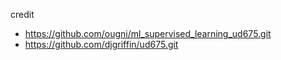 

credit
 - https://github.com/ougni/ml_supervised_learning_ud675.git
 - https://github.com/djgriffin/ud675.git
